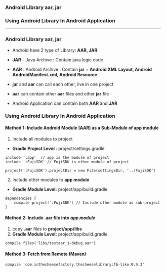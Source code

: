 
### Android Library aar, jar
### Using Android Library In Android Application
--------------------------

### Android Library aar, jar
* Android have 2 type of Library: **AAR, JAR** 
* **JAR** - Java Archive : Contain java logic code
* **AAR** : Android Archive : Contain **jar** + **Android XML Layout, Android AndroidManifest.xml, Android Resource**

* **jar** and **aar** can call each other, live in one project
* **aar** can contain other **aar** files and other **jar** file
* Android Application can contain both **AAR** and **JAR**

### Using Android Library In Android Application


#### Method 1: Include Android Module (AAR) as a Sub-Module of app module

1. Include all modules to project
  * **Gradle Project Level** : project/settings.gradle

```
include ':app'  // app is the module of project
include ':FujiSDK' // FujiSDK is other module of project

project(':FujiSDK').projectDir = new File(settingsDir, '../FujiSDK')
```

2. Include other modules to **app module**
  * **Gradle Module Level:** project/app/build.gradle

```
dependencies {
    compile project(':FujiSDK') // Include other module as sub-project
}
```

#### Method 2: Include .aar file into ***app module***

1. copy **.aar** files to **project/app/libs**
2. **Gradle Module Level:** project/app/build.gradle

```
compile files('libs/testaar_1-debug.aar')
```


#### Method 3: Fetch from Remote (Maven)

```
compile 'com.inthecheesefactory.thecheeselibrary:fb-like:0.9.3'
```
